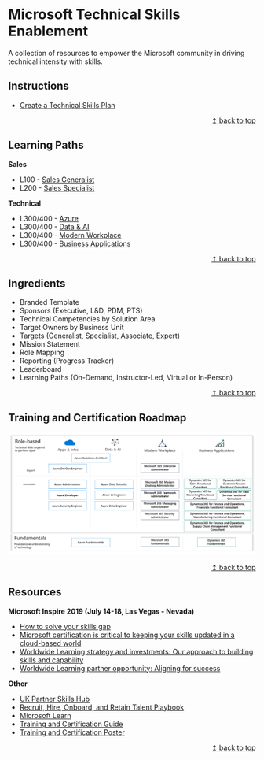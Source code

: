 # Microsoft Technical Skills Enablement
A collection of resources to empower the Microsoft community in driving technical intensity with skills.

## Instructions
* [Create a Technical Skills Plan](guides/01-setup-template.md)

<div align="right"><a href="#microsoft-technical-skills-enablement">↥ back to top</a></div>

## Learning Paths
**Sales**
* L100 - [Sales Generalist](https://aka.ms/skills-plan/s1)
* L200 - [Sales Specialist](https://aka.ms/skills-plan/s2)

**Technical**
* L300/400 - [Azure](https://aka.ms/skills-plan/az)
* L300/400 - [Data & AI](https://aka.ms/skills-plan/da)
* L300/400 - [Modern Workplace](https://aka.ms/skills-plan/mw)
* L300/400 - [Business Applications](https://aka.ms/skills-plan/ba)

<div align="right"><a href="#microsoft-technical-skills-enablement">↥ back to top</a></div>

## Ingredients
* Branded Template
* Sponsors (Executive, L&D, PDM, PTS)
* Technical Competencies by Solution Area
* Target Owners by Business Unit
* Targets (Generalist, Specialist, Associate, Expert)
* Mission Statement
* Role Mapping
* Reporting (Progress Tracker)
* Leaderboard
* Learning Paths (On-Demand, Instructor-Led, Virtual or In-Person)

<div align="right"><a href="#microsoft-technical-skills-enablement">↥ back to top</a></div>

## Training and Certification Roadmap
[![alt text](images/img-training-cert-roadmap.png "Training and Certification Roadmap")](../../raw/master/images/img-training-cert-roadmap.png) 

<div align="right"><a href="#microsoft-technical-skills-enablement">↥ back to top</a></div>

## Resources
**Microsoft Inspire 2019 (July 14-18, Las Vegas - Nevada)**  
* [How to solve your skills gap](https://myinspire.microsoft.com/sessions/7112d75b-f0c6-4f49-b369-939efe893102)
* [Microsoft certification is critical to keeping your skills updated in a cloud-based world](https://myinspire.microsoft.com/sessions/bb862e48-7249-4065-93a1-2771f29d1083)
* [Worldwide Learning strategy and investments: Our approach to building skills and capability](https://myinspire.microsoft.com/sessions/3fd9a6ff-5994-4eff-ba6c-0f4009e7fcd9)
* [Worldwide Learning partner opportunity: Aligning for success](https://myinspire.microsoft.com/sessions/78e45cba-2705-4701-8235-b4c554678eab)

**Other**
* [UK Partner Skills Hub](https://partner.microsoft.com/en-gb/training/partnerskills)
* [Recruit, Hire, Onboard, and Retain Talent Playbook](https://partner.microsoft.com/en-us/campaigns/recruit-hire-onboard-playbook)
* [Microsoft Learn](https://aka.ms/learn)
* [Training and Certification Guide](https://query.prod.cms.rt.microsoft.com/cms/api/am/binary/RWtQJJ)
* [Training and Certification Poster](https://query.prod.cms.rt.microsoft.com/cms/api/am/binary/RE2PjDI)

<div align="right"><a href="#microsoft-technical-skills-enablement">↥ back to top</a></div>
